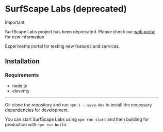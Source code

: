 # SurfScape Labs (deprecated)

> [!IMPORTANT]  
> SurfScape Labs project has been deprecated. Please check our [web portal](https://surfscape.neocities.org) for new information.

Experiments portal for testing new features and services.

## Installation

### Requirements

- node.js
- eleventy

---

Git clone the repository and run `npm i --save-dev` to install the necessary dependencies for development.

You can start SurfScape Labs using `npm run start` and then building for production with `npm run build`.
